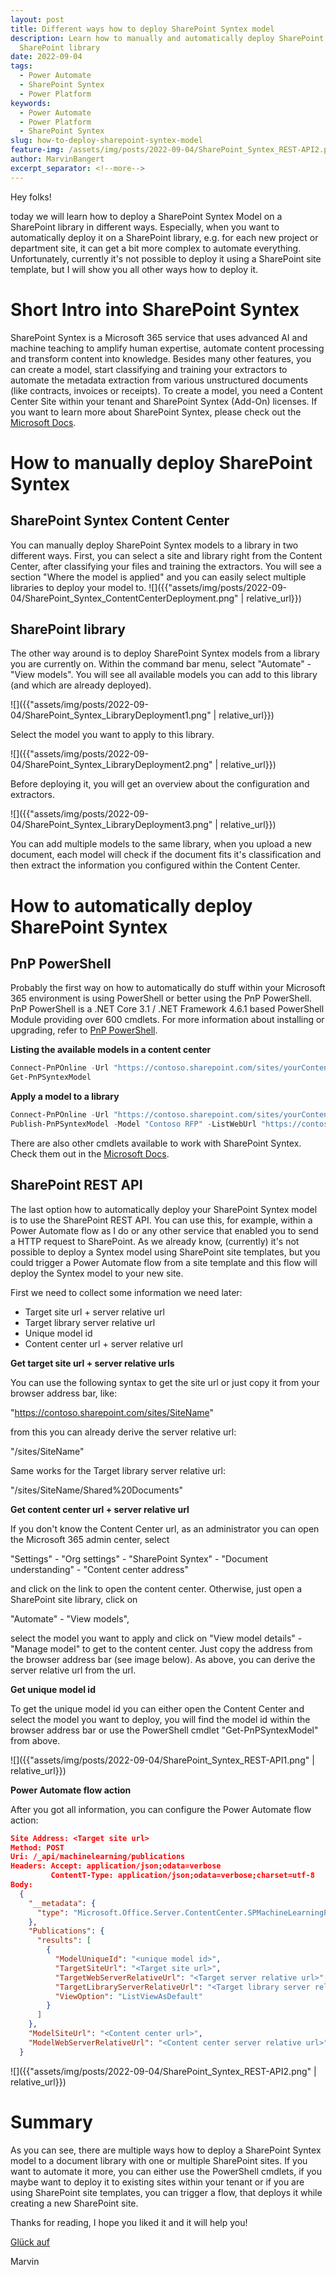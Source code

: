 ```yaml
---
layout: post
title: Different ways how to deploy SharePoint Syntex model
description: Learn how to manually and automatically deploy SharePoint Syntex Model to a
  SharePoint library
date: 2022-09-04
tags:
  - Power Automate
  - SharePoint Syntex
  - Power Platform
keywords:
  - Power Automate
  - Power Platform
  - SharePoint Syntex
slug: how-to-deploy-sharepoint-syntex-model
feature-img: /assets/img/posts/2022-09-04/SharePoint_Syntex_REST-API2.png
author: MarvinBangert
excerpt_separator: <!--more-->
---
```

Hey folks!

today we will learn how to deploy a SharePoint Syntex Model on a SharePoint library in different ways. Especially, when you want to automatically deploy it on a SharePoint library, e.g. for each new project or department site, it can get a bit more complex to automate everything. Unfortunately, currently it's not possible to deploy it using a SharePoint site template, but I will show you all other ways how to deploy it.

<!--more-->

# Short Intro into SharePoint Syntex

SharePoint Syntex is a Microsoft 365 service that uses advanced AI and machine teaching to amplify human expertise, automate content processing and transform content into knowledge. Besides many other features, you can create a model, start classifying and training your extractors to automate the metadata extraction from various unstructured documents (like contracts, invoices or receipts). To create a model, you need a Content Center Site within your tenant and SharePoint Syntex (Add-On) licenses. If you want to learn more about SharePoint Syntex, please check out the [Microsoft Docs](https://docs.microsoft.com/en-us/microsoft-365/contentunderstanding/).

# How to manually deploy SharePoint Syntex
## SharePoint Syntex Content Center

You can manually deploy SharePoint Syntex models to a library in two different ways. First, you can select a site and library right from the Content Center, after classifying your files and training the extractors. You will see a section "Where the model is applied" and you can easily select multiple libraries to deploy your model to.
![]({{"assets/img/posts/2022-09-04/SharePoint_Syntex_ContentCenterDeployment.png" | relative_url}})


## SharePoint library

The other way around is to deploy SharePoint Syntex models from a library you are currently on. Within the command bar menu, select "Automate" - "View models". You will see all available models you can add to this library (and which are already deployed).

![]({{"assets/img/posts/2022-09-04/SharePoint_Syntex_LibraryDeployment1.png" | relative_url}})

Select the model you want to apply to this library.

![]({{"assets/img/posts/2022-09-04/SharePoint_Syntex_LibraryDeployment2.png" | relative_url}})

Before deploying it, you will get an overview about the configuration and extractors.

![]({{"assets/img/posts/2022-09-04/SharePoint_Syntex_LibraryDeployment3.png" | relative_url}})

You can add multiple models to the same library, when you upload a new document, each model will check if the document fits it's classification and then extract the information you configured within the Content Center.


# How to automatically deploy SharePoint Syntex
## PnP PowerShell

Probably the first way on how to automatically do stuff within your Microsoft 365 environment is using PowerShell or better using the PnP PowerShell. PnP PowerShell is a .NET Core 3.1 / .NET Framework 4.6.1 based PowerShell Module providing over 600 cmdlets. For more information about installing or upgrading, refer to [PnP PowerShell](https://pnp.github.io/powershell).

**Listing the available models in a content center**

```powershell
Connect-PnPOnline -Url "https://contoso.sharepoint.com/sites/yourContentCenter"
Get-PnPSyntexModel
```

**Apply a model to a library**

```powershell
Connect-PnPOnline -Url "https://contoso.sharepoint.com/sites/yourContentCenter"
Publish-PnPSyntexModel -Model "Contoso RFP" -ListWebUrl "https://contoso.sharepoint.com/sites/yoursite" -List "Documents"
```

There are also other cmdlets available to work with SharePoint Syntex. Check them out in the [Microsoft Docs](https://docs.microsoft.com/en-us/microsoft-365/contentunderstanding/powershell-syntex-intro).


## SharePoint REST API

The last option how to automatically deploy your SharePoint Syntex model is to use the SharePoint REST API. You can use this, for example, within a Power Automate flow as I do or any other service that enabled you to send a HTTP request to SharePoint. As we already know, (currently) it's not possible to deploy a Syntex model using SharePoint site templates, but you could trigger a Power Automate flow from a site template and this flow will deploy the Syntex model to your new site.

First we need to collect some information we need later:
- Target site url + server relative url
- Target library server relative url
- Unique model id
- Content center url + server relative url

**Get target site url + server relative urls**

You can use the following syntax to get the site url or just copy it from your browser address bar, like:

"https://contoso.sharepoint.com/sites/SiteName"

from this you can already derive the server relative url:

"/sites/SiteName"

Same works for the Target library server relative url:

"/sites/SiteName/Shared%20Documents"

**Get content center url + server relative url**

If you don't know the Content Center url, as an administrator you can open the Microsoft 365 admin center, select 

"Settings" - "Org settings" - "SharePoint Syntex" - "Document understanding" - "Content center address"

and click on the link to open the content center. Otherwise, just open a SharePoint site library, click on 

"Automate" - "View models",

select the model you want to apply and click on "View model details" - "Manage model" to get to the content center.
Just copy the address from the browser address bar (see image below). As above, you can derive the server relative url from the url.

**Get unique model id**

To get the unique model id you can either open the Content Center and select the model you want to deploy, you will find the model id within the browser address bar or use the PowerShell cmdlet "Get-PnPSyntexModel" from above.

![]({{"assets/img/posts/2022-09-04/SharePoint_Syntex_REST-API1.png" | relative_url}})


**Power Automate flow action**

After you got all information, you can configure the Power Automate flow action:

```json
Site Address: <Target site url>
Method: POST
Uri: /_api/machinelearning/publications
Headers: Accept: application/json;odata=verbose
         ContentT-Type: application/json;odata=verbose;charset=utf-8
Body:
  {
    "__metadata": {
      "type": "Microsoft.Office.Server.ContentCenter.SPMachineLearningPublicationsEntityData"
    },
    "Publications": {
      "results": [
        {
          "ModelUniqueId": "<unique model id>",
          "TargetSiteUrl": "<Target site url>",
          "TargetWebServerRelativeUrl": "<Target server relative url>",
          "TargetLibraryServerRelativeUrl": "<Target library server relative url>",
          "ViewOption": "ListViewAsDefault"
        }
      ]
    },
    "ModelSiteUrl": "<Content center url>",
    "ModelWebServerRelativeUrl": "<Content center server relative url>",
  }
```

![]({{"assets/img/posts/2022-09-04/SharePoint_Syntex_REST-API2.png" | relative_url}})


# Summary
As you can see, there are multiple ways how to deploy a SharePoint Syntex model to a document library with one or multiple SharePoint sites. If you want to automate it more, you can either use the PowerShell cmdlets, if you maybe want to deploy it to existing sites within your tenant or if you are using SharePoint site templates, you can trigger a flow, that deploys it while creating a new SharePoint site. 

Thanks for reading, I hope you liked it and it will help you!

[Glück auf](https://en.wikipedia.org/wiki/Gl%C3%BCck_auf)

Marvin
